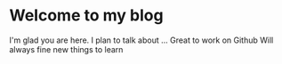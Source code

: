 # Welcome to my blog

I'm glad you are here. I plan to talk about ...
Great to work on Github
Will always fine new things to learn
